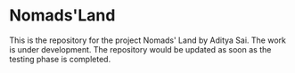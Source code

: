 # Nomads'Land
This is the repository for the project Nomads' Land by Aditya Sai.
The work is under development.
The repository would be updated as soon as the testing phase is completed.
